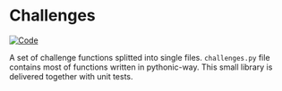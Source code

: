 # Challenges
[![Code](https://img.shields.io/badge/code-Python-blue.svg "Python")](https://www.python.org/)

A set of challenge functions splitted into single files. `challenges.py` file contains most of functions written in pythonic-way. This small library is delivered together with unit tests.
